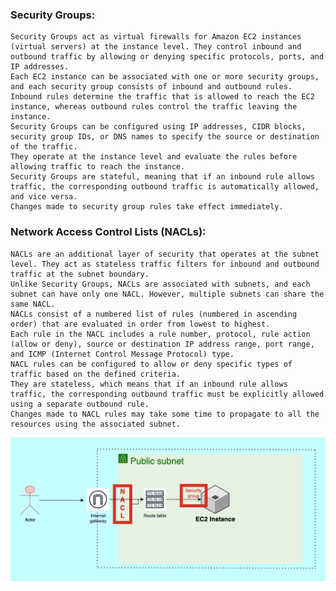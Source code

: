### Security Groups:
    Security Groups act as virtual firewalls for Amazon EC2 instances (virtual servers) at the instance level. They control inbound and outbound traffic by allowing or denying specific protocols, ports, and IP addresses.
    Each EC2 instance can be associated with one or more security groups, and each security group consists of inbound and outbound rules.
    Inbound rules determine the traffic that is allowed to reach the EC2 instance, whereas outbound rules control the traffic leaving the instance.
    Security Groups can be configured using IP addresses, CIDR blocks, security group IDs, or DNS names to specify the source or destination of the traffic.
    They operate at the instance level and evaluate the rules before allowing traffic to reach the instance.
    Security Groups are stateful, meaning that if an inbound rule allows traffic, the corresponding outbound traffic is automatically allowed, and vice versa.
    Changes made to security group rules take effect immediately.


### Network Access Control Lists (NACLs):
    NACLs are an additional layer of security that operates at the subnet level. They act as stateless traffic filters for inbound and outbound traffic at the subnet boundary.
    Unlike Security Groups, NACLs are associated with subnets, and each subnet can have only one NACL. However, multiple subnets can share the same NACL.
    NACLs consist of a numbered list of rules (numbered in ascending order) that are evaluated in order from lowest to highest.
    Each rule in the NACL includes a rule number, protocol, rule action (allow or deny), source or destination IP address range, port range, and ICMP (Internet Control Message Protocol) type.
    NACL rules can be configured to allow or deny specific types of traffic based on the defined criteria.
    They are stateless, which means that if an inbound rule allows traffic, the corresponding outbound traffic must be explicitly allowed using a separate outbound rule.
    Changes made to NACL rules may take some time to propagate to all the resources using the associated subnet.

![alt text](../imgs/249581348-30bbc9e8-6502-438b-8adf-ece8b81edce9.png)